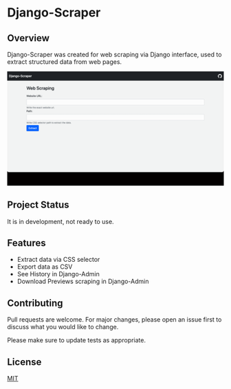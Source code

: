 # Django-Scraper
## Overview
Django-Scraper was created for web scraping via Django interface, used to extract structured data from web pages.

![Example](doc/example.gif?raw=true "Django-Scraper Example")

## Project Status
It is in development, not ready to use.

## Features
- Extract data via CSS selector
- Export data as CSV
- See History in Django-Admin
- Download Previews scraping in Django-Admin

## Contributing
Pull requests are welcome. For major changes, please open an issue first to discuss what you would like to change.

Please make sure to update tests as appropriate.

## License
[MIT](https://choosealicense.com/licenses/mit/)
